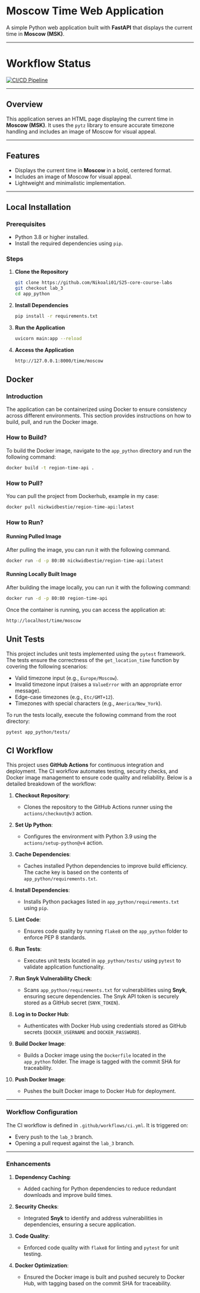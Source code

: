 # Moscow Time Web Application

A simple Python web application built with **FastAPI** that displays the current time in **Moscow (MSK)**.

---

# Workflow Status

[![CI/CD Pipeline](https://github.com/Nikoali01/S25-core-course-labs/actions/workflows/ci.yml/badge.svg?branch=lab_3&event=push)](https://github.com/Nikoali01/S25-core-course-labs/actions/workflows/ci.yml)

---

## Overview

This application serves an HTML page displaying the current time in **Moscow (MSK)**. It uses the `pytz` library to ensure accurate timezone handling and includes an image of Moscow for visual appeal.

---

## Features

- Displays the current time in **Moscow** in a bold, centered format.
- Includes an image of Moscow for visual appeal.
- Lightweight and minimalistic implementation.

---

## Local Installation

### Prerequisites

- Python 3.8 or higher installed.
- Install the required dependencies using `pip`.

### Steps

1. **Clone the Repository**
   ```bash
   git clone https://github.com/Nikoali01/S25-core-course-labs
   git checkout lab_3
   cd app_python
   ```

2. **Install Dependencies**
   ```bash
   pip install -r requirements.txt
   ```

3. **Run the Application**
   ```bash
   uvicorn main:app --reload
   ```

4. **Access the Application**
    ```bash
    http://127.0.0.1:8000/time/moscow
    ```

## Docker

### Introduction
The application can be containerized using Docker to ensure consistency across different environments. This section provides instructions on how to build, pull, and run the Docker image.

### How to Build?

To build the Docker image, navigate to the `app_python` directory and run the following command:

```bash
docker build -t region-time-api .
```

### How to Pull?

You can pull the project from Dockerhub, example in my case:

```bash
docker pull nickwidbestie/region-time-api:latest
```

### How to Run?

#### Running Pulled Image

After pulling the image, you can run it with the following command.

```bash
docker run -d -p 80:80 nickwidbestie/region-time-api:latest
```

#### Running Locally Built Image

After building the image locally, you can run it with the following command:

```bash
docker run -d -p 80:80 region-time-api
```

Once the container is running, you can access the application at:

```bash
http://localhost/time/moscow
```


## Unit Tests

This project includes unit tests implemented using the `pytest` framework. The tests ensure the correctness of the `get_location_time` function by covering the following scenarios:
- Valid timezone input (e.g., `Europe/Moscow`).
- Invalid timezone input (raises a `ValueError` with an appropriate error message).
- Edge-case timezones (e.g., `Etc/GMT+12`).
- Timezones with special characters (e.g., `America/New_York`).

To run the tests locally, execute the following command from the root directory:
```bash
pytest app_python/tests/
```

## CI Workflow

This project uses **GitHub Actions** for continuous integration and deployment. The CI workflow automates testing, security checks, and Docker image management to ensure code quality and reliability. Below is a detailed breakdown of the workflow:

1. **Checkout Repository**:
   - Clones the repository to the GitHub Actions runner using the `actions/checkout@v3` action.

2. **Set Up Python**:
   - Configures the environment with Python 3.9 using the `actions/setup-python@v4` action.

3. **Cache Dependencies**:
   - Caches installed Python dependencies to improve build efficiency. The cache key is based on the contents of `app_python/requirements.txt`.

4. **Install Dependencies**:
   - Installs Python packages listed in `app_python/requirements.txt` using `pip`.

5. **Lint Code**:
   - Ensures code quality by running `flake8` on the `app_python` folder to enforce PEP 8 standards.

6. **Run Tests**:
   - Executes unit tests located in `app_python/tests/` using `pytest` to validate application functionality.

7. **Run Snyk Vulnerability Check**:
   - Scans `app_python/requirements.txt` for vulnerabilities using **Snyk**, ensuring secure dependencies. The Snyk API token is securely stored as a GitHub secret (`SNYK_TOKEN`).

8. **Log in to Docker Hub**:
   - Authenticates with Docker Hub using credentials stored as GitHub secrets (`DOCKER_USERNAME` and `DOCKER_PASSWORD`).

9. **Build Docker Image**:
    - Builds a Docker image using the `Dockerfile` located in the `app_python` folder. The image is tagged with the commit SHA for traceability.

10. **Push Docker Image**:
    - Pushes the built Docker image to Docker Hub for deployment.

---

### Workflow Configuration

The CI workflow is defined in `.github/workflows/ci.yml`. It is triggered on:
- Every push to the `lab_3` branch.
- Opening a pull request against the `lab_3` branch.

---

### Enhancements

1. **Dependency Caching**:
   - Added caching for Python dependencies to reduce redundant downloads and improve build times.

2. **Security Checks**:
   - Integrated **Snyk** to identify and address vulnerabilities in dependencies, ensuring a secure application.

3. **Code Quality**:
   - Enforced code quality with `flake8` for linting and `pytest` for unit testing.

4. **Docker Optimization**:
   - Ensured the Docker image is built and pushed securely to Docker Hub, with tagging based on the commit SHA for traceability.
